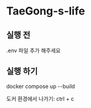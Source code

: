 # TaeGong-s-life

## 실행 전
.env 파일 추가 해주세요

## 실행 하기
docker compose up --build

도커 환경에서 나가기: 
ctrl + c
